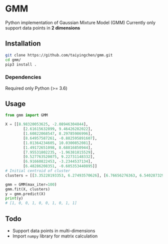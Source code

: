 # GMM

Python implementation of Gaussian Mixture Model (GMM)
Currently only support data points in **2 dimensions**

## Installation

```bash
git clone https://github.com/taiyingchen/gmm.git
cd gmm/
pip3 install .
```

### Dependencies

Required only Python (>= 3.6)

## Usage

```python
from gmm import GMM

X = [[8.98320053625, -2.08946304844],
        [2.61615632899, 9.46426282022],
        [1.60822068547, 8.29785986996],
        [8.64957587261, -0.882595891607],
        [1.01364234605, 10.0300852081],
        [1.49172651098, 8.68816850944],
        [7.95531802235, -1.96381815529],
        [0.527763520075, 9.22731148332],
        [6.91660822453, -3.2344537134],
        [6.48286208351, -0.605353440895]]
# Initial centroid of cluster
clusters = [[3.35228193353, 6.27493570626], [6.76656276363, 6.54028732984]]

gmm = GMM(max_iter=100)
gmm.fit(X, clusters)
y = gmm.predict(X)
print(y)
# [1, 0, 0, 1, 0, 0, 1, 0, 1, 1]
```

## Todo

* Support data points in multi-dimensions
* Import `numpy` library for matrix calculation
